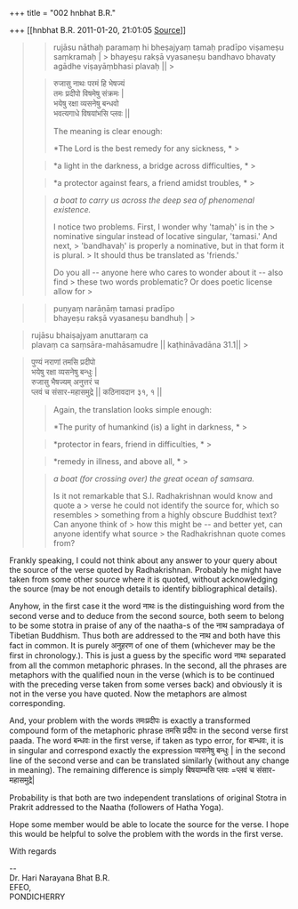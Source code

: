 +++
title = "002 hnbhat B.R."

+++
[[hnbhat B.R.	2011-01-20, 21:01:05 [Source](https://groups.google.com/g/samskrita/c/xVWOIfxGZYo)]]





> 
> > rujāsu nāthaḥ paramaṃ hi bheṣajyaṃ
> > tamaḥ pradīpo viṣameṣu saṃkramaḥ \| >
> bhayeṣu rakṣā vyasaneṣu bandhavo 
> > bhavaty agādhe viṣayāṃbhasi plavaḥ \|\| >
> 
> > 
> >   
> > 
> > 
> > रुजासु नाथः परमं हि भेषज्यं  
> तमः प्रदीपो विषमेषु संक्रमः \|  
> भयेषु रक्षा व्यसनेषु बन्धवो   
> भवत्यगाधे विषयांभसि प्लवः \|\|  
> > 
> > 
> > 
> > 
> > The meaning is clear enough:
> > 
> > 
> >   
> > 
> > 
> > *The Lord is the best remedy for any sickness, * >
> 
> > 
> > *a light in the darkness, a bridge across difficulties, * >
> 
> > 
> > *a protector against fears, a friend amidst troubles, * >
> 
> > 
> > *a boat to carry us across the deep sea of phenomenal existence.*  
> > 
> > 
> >   
> > 
> > 
> > I notice two problems. First, I wonder why 'tamaḥ' is in the > nominative singular instead of locative singular, 'tamasi.' And next, > 'bandhavaḥ' is properly a nominative, but in that form it is plural. > It should thus be translated as 'friends.'  
> > 
> > 
> >   
> > 
> > 
> > Do you all -- anyone here who cares to wonder about it -- also find > these two words problematic? Or does poetic license allow for >
> 



> 
> > puṇyaṃ narāṇāṃ tamasi pradīpo  
> bhayeṣu rakṣā vyasaneṣu bandhuḥ \| >
> 

> 
> >   
> rujāsu bhaiṣajyam anuttaraṃ ca  
> plavaṃ ca saṃsāra-mahāsamudre \|\| kaṭhināvadāna 31.1\|\| >
> 

> 
> >   
> > 
> > 
> >   
> पुण्यं नराणां तमसि प्रदीपो  
> भयेषु रक्षा व्यसनेषु बन्धुः \|  
> रुजासु भैषज्यम् अनुत्तरं च  
> प्लवं च संसार-महासमुद्रे  \|\|  कठिनावदान ३१, १ \|\|  
> > 
> > 
> >   
> > 
> > 
> > Again, the translation looks simple enough:  
> > 
> > 
> >   
> > 
> > 
> > *The purity of humankind (is) a light in darkness, * >
> 
> > 
> > *protector in fears, friend in difficulties, * >
> 
> > 
> > *remedy in illness, and above all, * >
> 
> > 
> > *a boat (for crossing over) the great ocean of samsara.*  
> > 
> > 
> >   
> > 
> > 
> > Is it not remarkable that S.I. Radhakrishnan would know and quote a > verse he could not identify the source for, which so resembles > something from a highly obscure Buddhist text? Can anyone think of > how this might be -- and better yet, can anyone identify what source > the Radhakrishnan quote comes from?  
> > 
> > 
> > 

  

Frankly speaking, I could not think about any answer to your query about the source of the verse quoted by Radhakrishnan. Probably he might have taken from some other source where it is quoted, without acknowledging the source (may be not enough details to identify bibliographical details).

  

Anyhow, in the first case it the word नाथः is the distinguishing word from the second verse and to deduce from the second source, both seem to belong to be some stotra in praise of any of the naatha-s of the नाथ sampradaya of Tibetian Buddhism. Thus both are addressed to the नाथ and both have this fact in common. It is purely अनुहरण of one of them (whichever may be the first in chronology.). This is just a guess by the specific word नाथः separated from all the common metaphoric phrases. In the second, all the phrases are metaphors with the qualified noun in the verse (which is to be continued with the preceding verse taken from some verses back) and obviously it is not in the verse you have quoted. Now the metaphors are almost corresponding.

  

And, your problem with the words तमःप्रदीपः is exactly a transformed compound form of the metaphoric phrase तमसि प्रदीपः in the second verse first paada. The word बन्धवः in the first verse, if taken as typo error, for बान्धवः, it is in singular and correspond exactly the expression व्यसनेषु बन्धुः \| in the second line of the second verse and can be translated similarly (without any change in meaning). The remaining difference is simply बिषयाम्भसि प्लवः =प्लवं च संसार-महासमुद्रे\|

  

Probability is that both are two independent translations of original Stotra in Prakrit addressed to the Naatha (followers of Hatha Yoga).

  

Hope some member would be able to locate the source for the verse. I hope this would be helpful to solve the problem with the words in the first verse.

  

With regards

  

--  
Dr. Hari Narayana Bhat B.R.  
EFEO,  
PONDICHERRY  

